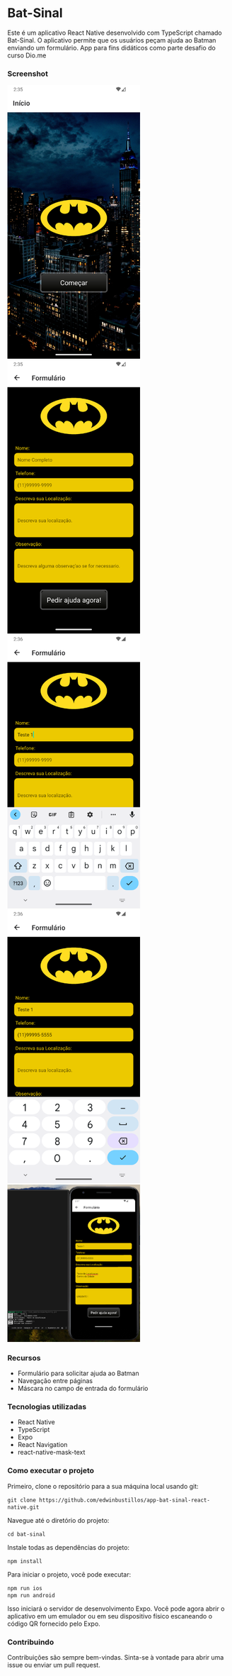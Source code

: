 # Bat-Sinal
Este é um aplicativo React Native desenvolvido com TypeScript chamado Bat-Sinal. O aplicativo permite que os usuários peçam ajuda ao Batman enviando um formulário. App para fins didáticos como parte desafio do curso Dio.me

### Screenshot
<p float="left">
<img src="./assets/1.png" width="300" >
<img src="./assets/2.png" width="300" >
<img src="./assets/3.png" width="300" >
<img src="./assets/4.png" width="300" >
<img src="./assets/5.png" width="300" >
</p>


### Recursos
- Formulário para solicitar ajuda ao Batman
- Navegação entre páginas
- Máscara no campo de entrada do formulário

### Tecnologias utilizadas
- React Native
- TypeScript
- Expo
- React Navigation
- react-native-mask-text

### Como executar o projeto
Primeiro, clone o repositório para a sua máquina local usando git:
```
git clone https://github.com/edwinbustillos/app-bat-sinal-react-native.git
```

Navegue até o diretório do projeto:
```
cd bat-sinal
```

Instale todas as dependências do projeto:
```
npm install
```

Para iniciar o projeto, você pode executar:
```
npm run ios
npm run android
```

Isso iniciará o servidor de desenvolvimento Expo. Você pode agora abrir o aplicativo em um emulador ou em seu dispositivo físico escaneando o código QR fornecido pelo Expo.

### Contribuindo
Contribuições são sempre bem-vindas. Sinta-se à vontade para abrir uma issue ou enviar um pull request.